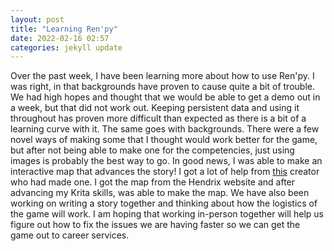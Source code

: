 ```yaml
---
layout: post
title: "Learning Ren'py"
date: 2022-02-16 02:57
categories: jekyll update
---
```

Over the past week, I have been learning more about how to use Ren'py. I was right,
in that backgrounds have proven to cause quite a bit of trouble. We had high hopes
and thought that we would be able to get a demo out in a week, but that did not
work out. Keeping persistent data and using it throughout has proven more difficult
than expected as there is a bit of a learning curve with it. The same goes with
backgrounds. There were a few novel ways of making some that I thought would work
better for the game, but after not being able to make one for the competencies,
just using images is probably the best way to go. In good news, I was able to
make an interactive map that advances the story! I got a lot of help from [this](https://zeillearnings.itch.io/map-navigation)
creator who had made one. I got the map from the Hendrix website and after
advancing my Krita skills, was able to make the map. We have also been working on
writing a story together and thinking about how the logistics of the game will work.
I am hoping that working in-person together will help us figure out how to fix
the issues we are having faster so we can get the game out to career services.  
